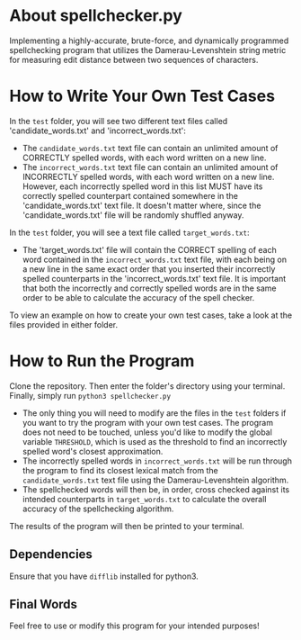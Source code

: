 # About spellchecker.py
Implementing a highly-accurate, brute-force, and dynamically programmed spellchecking program that utilizes the Damerau-Levenshtein string metric for measuring edit distance between two sequences of characters. 

# How to Write Your Own Test Cases
In the `test` folder, you will see two different text files called 'candidate_words.txt' and 'incorrect_words.txt':

- The `candidate_words.txt` text file can contain an unlimited amount of CORRECTLY spelled words, with each word written on a new line.
- The `incorrect_words.txt` text file can contain an unlimited amount of INCORRECTLY spelled words, with each word written on a new line. However, each incorrectly spelled word in this list MUST have its correctly spelled counterpart contained somewhere in the 'candidate_words.txt' text file. It doesn't matter where, since the 'candidate_words.txt' file will be randomly shuffled anyway. 

In the `test` folder, you will see a text file called `target_words.txt`:

- The 'target_words.txt' file will contain the CORRECT spelling of each word contained in the `incorrect_words.txt` text file, with each being on a new line in the same exact order that you inserted their incorrectly spelled counterparts in the 'incorrect_words.txt' text file. It is important that both the incorrectly and correctly spelled words are in the same order to be able to calculate the accuracy of the spell checker.

To view an example on how to create your own test cases, take a look at the files provided in either folder.

# How to Run the Program

Clone the repository. Then enter the folder's directory using your terminal. Finally, simply run `python3 spellchecker.py`

- The only thing you will need to modify are the files in the `test` folders if you want to try the program with your own test cases. The program does not need to be touched, unless you'd like to modify the global variable `THRESHOLD`, which is used as the threshold to find an incorrectly spelled word's closest approximation.
- The incorrectly spelled words in `incorrect_words.txt` will be run through the program to find its closest lexical match from the `candidate_words.txt` text file using the Damerau-Levenshtein algorithm.
- The spellchecked words will then be, in order, cross checked against its intended counterparts in `target_words.txt` to calculate the overall accuracy of the spellchecking algorithm.

The results of the program will then be printed to your terminal.

## Dependencies
Ensure that you have `difflib` installed for python3.

## Final Words
Feel free to use or modify this program for your intended purposes!
